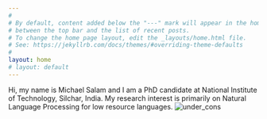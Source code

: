 ```yaml
---
#
# By default, content added below the "---" mark will appear in the home page
# between the top bar and the list of recent posts.
# To change the home page layout, edit the _layouts/home.html file.
# See: https://jekyllrb.com/docs/themes/#overriding-theme-defaults
#
layout: home
# layout: default
---
```


Hi, my name is Michael Salam and I am a PhD candidate at National Institute of Technology, Silchar, India. My research interest is primarily on Natural Language Processing for low resource languages.
![under_cons](https://media.giphy.com/media/hvN3SkNMRSB7mZa8JL/giphy.gif)

